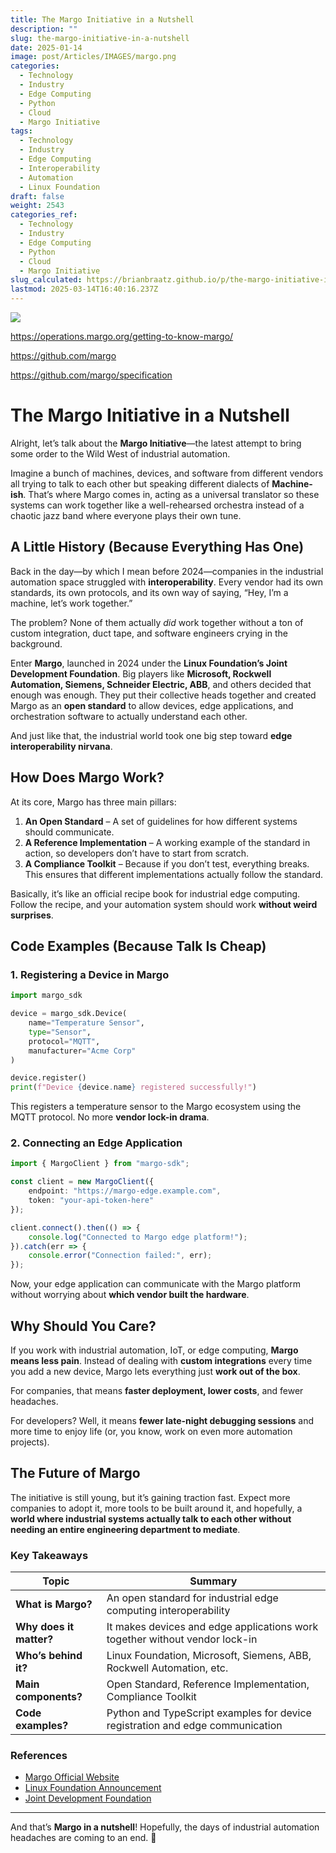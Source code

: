 ```yaml
---
title: The Margo Initiative in a Nutshell
description: ""
slug: the-margo-initiative-in-a-nutshell
date: 2025-01-14
image: post/Articles/IMAGES/margo.png
categories:
  - Technology
  - Industry
  - Edge Computing
  - Python
  - Cloud
  - Margo Initiative
tags:
  - Technology
  - Industry
  - Edge Computing
  - Interoperability
  - Automation
  - Linux Foundation
draft: false
weight: 2543
categories_ref:
  - Technology
  - Industry
  - Edge Computing
  - Python
  - Cloud
  - Margo Initiative
slug_calculated: https://brianbraatz.github.io/p/the-margo-initiative-in-a-nutshell
lastmod: 2025-03-14T16:40:16.237Z
---
```

![](/post/Articles/3425/_NEW/margodiagram.png)

https://operations.margo.org/getting-to-know-margo/

https://github.com/margo

https://github.com/margo/specification

# The Margo Initiative in a Nutshell

Alright, let’s talk about the **Margo Initiative**—the latest attempt to bring some order to the Wild West of industrial automation.

Imagine a bunch of machines, devices, and software from different vendors all trying to talk to each other but speaking different dialects of **Machine-ish**. That’s where Margo comes in, acting as a universal translator so these systems can work together like a well-rehearsed orchestra instead of a chaotic jazz band where everyone plays their own tune.

## A Little History (Because Everything Has One)

Back in the day—by which I mean before 2024—companies in the industrial automation space struggled with **interoperability**. Every vendor had its own standards, its own protocols, and its own way of saying, “Hey, I’m a machine, let’s work together.”

The problem? None of them actually *did* work together without a ton of custom integration, duct tape, and software engineers crying in the background.

Enter **Margo**, launched in 2024 under the **Linux Foundation’s Joint Development Foundation**. Big players like **Microsoft, Rockwell Automation, Siemens, Schneider Electric, ABB**, and others decided that enough was enough. They put their collective heads together and created Margo as an **open standard** to allow devices, edge applications, and orchestration software to actually understand each other.

And just like that, the industrial world took one big step toward **edge interoperability nirvana**.

## How Does Margo Work?

At its core, Margo has three main pillars:

1. **An Open Standard** – A set of guidelines for how different systems should communicate.
2. **A Reference Implementation** – A working example of the standard in action, so developers don’t have to start from scratch.
3. **A Compliance Toolkit** – Because if you don’t test, everything breaks. This ensures that different implementations actually follow the standard.

Basically, it’s like an official recipe book for industrial edge computing. Follow the recipe, and your automation system should work **without weird surprises**.

## Code Examples (Because Talk Is Cheap)

### 1. Registering a Device in Margo

```python
import margo_sdk

device = margo_sdk.Device(
    name="Temperature Sensor",
    type="Sensor",
    protocol="MQTT",
    manufacturer="Acme Corp"
)

device.register()
print(f"Device {device.name} registered successfully!")
```

This registers a temperature sensor to the Margo ecosystem using the MQTT protocol. No more **vendor lock-in drama**.

### 2. Connecting an Edge Application

```typescript
import { MargoClient } from "margo-sdk";

const client = new MargoClient({
    endpoint: "https://margo-edge.example.com",
    token: "your-api-token-here"
});

client.connect().then(() => {
    console.log("Connected to Margo edge platform!");
}).catch(err => {
    console.error("Connection failed:", err);
});
```

Now, your edge application can communicate with the Margo platform without worrying about **which vendor built the hardware**.

## Why Should You Care?

If you work with industrial automation, IoT, or edge computing, **Margo means less pain**. Instead of dealing with **custom integrations** every time you add a new device, Margo lets everything just **work out of the box**.

For companies, that means **faster deployment, lower costs**, and fewer headaches.

For developers? Well, it means **fewer late-night debugging sessions** and more time to enjoy life (or, you know, work on even more automation projects).

## The Future of Margo

The initiative is still young, but it’s gaining traction fast. Expect more companies to adopt it, more tools to be built around it, and hopefully, a **world where industrial systems actually talk to each other without needing an entire engineering department to mediate**.

### Key Takeaways

| Topic                   | Summary                                                                       |
| ----------------------- | ----------------------------------------------------------------------------- |
| **What is Margo?**      | An open standard for industrial edge computing interoperability               |
| **Why does it matter?** | It makes devices and edge applications work together without vendor lock-in   |
| **Who’s behind it?**    | Linux Foundation, Microsoft, Siemens, ABB, Rockwell Automation, etc.          |
| **Main components?**    | Open Standard, Reference Implementation, Compliance Toolkit                   |
| **Code examples?**      | Python and TypeScript examples for device registration and edge communication |

### References

* [Margo Official Website](https://margo.org)
* [Linux Foundation Announcement](https://www.linuxfoundation.org/press/linux-foundation-launches-margo-to-deliver-long-awaited-edge-interoperability)
* [Joint Development Foundation](https://www.jointdevelopment.org)

***

And that’s **Margo in a nutshell**! Hopefully, the days of industrial automation headaches are coming to an end. 🚀
